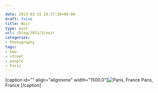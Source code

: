 ```yaml
---

date: 2013-03-15 19:57:20+00:00
draft: false
title: Noir
type: post
url: /blog/2013/3/noir
categories:
- Photography
tags:
- b&w
- street
- people
- Paris
---
```


[caption id="" align="alignnone" width="1500.0"]![ Paris, France ](/images/2013-03-15-20133noir/20130228-R0013466.jpg)
 Paris, France [/caption]
